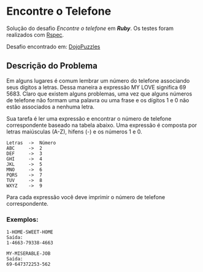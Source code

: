 # Encontre o Telefone
Solução do desafio *Encontre o telefone* em ***Ruby***.
Os testes foram realizados com [Rspec](https://github.com/rspec/rspec).

Desafio encontrado em: [DojoPuzzles](http://dojopuzzles.com/problemas/exibe/encontre-o-telefone/)

## Descrição do Problema
Em alguns lugares é comum lembrar um número do telefone associando seus dígitos a letras. Dessa maneira a expressão MY LOVE significa 69 5683. Claro que existem alguns problemas, uma vez que alguns números de telefone não formam uma palavra ou uma frase e os dígitos 1 e 0 não estão associados a nenhuma letra.

Sua tarefa é ler uma expressão e encontrar o número de telefone correspondente baseado na tabela abaixo. Uma expressão é composta por letras maiúsculas (A-Z), hifens (-) e os números 1 e 0.


```
Letras  ->  Número
ABC     ->  2
DEF     ->  3
GHI     ->  4
JKL     ->  5
MNO     ->  6
PQRS    ->  7
TUV     ->  8
WXYZ    ->  9
```

Para cada expressão você deve imprimir o número de telefone correspondente.

### Exemplos:
```
1-HOME-SWEET-HOME
Saída:
1-4663-79338-4663
```
```
MY-MISERABLE-JOB
Saída:
69-647372253-562
```
